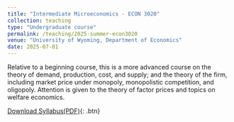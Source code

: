 ```yaml
---
title: "Intermediate Microeconomics - ECON 3020"
collection: teaching
type: "Undergraduate course"
permalink: /teaching/2025-summer-econ3020
venue: "University of Wyoming, Department of Economics"
date: 2025-07-01
---
```


Relative to a beginning course, this is a more advanced course on the theory of demand, production, cost, and supply; and the theory of the firm, including market price under monopoly, monopolistic competition, and oligopoly. Attention is given to the theory of factor prices and topics on welfare economics.

[Download Syllabus(PDF)](https://fletcherian.github.io/files/ECON3020_Syllabus.pdf){: .btn}
